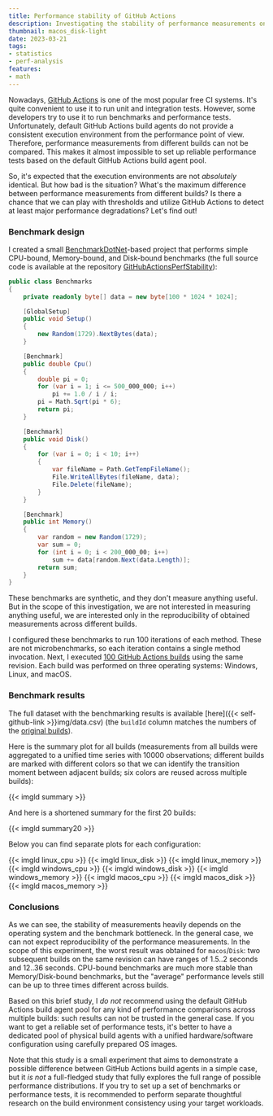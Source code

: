 ```yaml
---
title: Performance stability of GitHub Actions
description: Investigating the stability of performance measurements on GitHub Actions build agents using simple benchmarks.
thumbnail: macos_disk-light
date: 2023-03-21
tags:
- statistics
- perf-analysis
features:
- math
---
```


Nowadays, [GitHub Actions](https://github.com/features/actions) is one of the most popular free CI systems.
It's quite convenient to use it to run unit and integration tests.
However, some developers try to use it to run benchmarks and performance tests.
Unfortunately, default GitHub Actions build agents do not provide
  a consistent execution environment from the performance point of view.
Therefore, performance measurements from different builds can not be compared.
This makes it almost impossible to set up reliable performance tests based
  on the default GitHub Actions build agent pool.

So, it's expected that the execution environments are not *absolutely* identical.
But how bad is the situation?
What's the maximum difference between performance measurements from different builds?
Is there a chance that we can play with thresholds and
  utilize GitHub Actions to detect at least major performance degradations?
Let's find out!

<!--more-->

### Benchmark design

I created a small [BenchmarkDotNet](https://github.com/dotnet/BenchmarkDotNet)-based project
  that performs simple CPU-bound, Memory-bound, and Disk-bound benchmarks
  (the full source code is available at the repository
    [GitHubActionsPerfStability](https://github.com/AndreyAkinshin/GitHubActionsPerfStability)):

```cs
public class Benchmarks
{
    private readonly byte[] data = new byte[100 * 1024 * 1024];

    [GlobalSetup]
    public void Setup()
    {
        new Random(1729).NextBytes(data);
    }

    [Benchmark]
    public double Cpu()
    {
        double pi = 0;
        for (var i = 1; i <= 500_000_000; i++)
            pi += 1.0 / i / i;
        pi = Math.Sqrt(pi * 6);
        return pi;
    }

    [Benchmark]
    public void Disk()
    {
        for (var i = 0; i < 10; i++)
        {
            var fileName = Path.GetTempFileName();
            File.WriteAllBytes(fileName, data);
            File.Delete(fileName);
        }
    }

    [Benchmark]
    public int Memory()
    {
        var random = new Random(1729);
        var sum = 0;
        for (int i = 0; i < 200_000_00; i++)
            sum += data[random.Next(data.Length)];
        return sum;
    }
}
```

These benchmarks are synthetic, and they don't measure anything useful.
But in the scope of this investigation, we are not interested in measuring anything useful,
  we are interested only in the reproducibility of obtained measurements across different builds.

I configured these benchmarks to run 100 iterations of each method.
These are not microbenchmarks, so each iteration contains a single method invocation.
Next, I executed [100 GitHub Actions builds](https://github.com/AndreyAkinshin/GitHubActionsPerfStability/actions)
  using the same revision.
Each build was performed on three operating systems: Windows, Linux, and macOS.

### Benchmark results

The full dataset with the benchmarking results is available [here]({{< self-github-link >}}img/data.csv)
  (the `buildId` column matches the numbers of
   the [original builds](https://github.com/AndreyAkinshin/GitHubActionsPerfStability/actions)).

Here is the summary plot for all builds
  (measurements from all builds were aggregated to a unified time series with 10000 observations;
   different builds are marked with different colors
     so that we can identify the transition moment between adjacent builds;
   six colors are reused across multiple builds):

{{< imgld summary >}}

And here is a shortened summary for the first 20 builds:

{{< imgld summary20 >}}

Below you can find separate plots for each configuration:

{{< imgld linux_cpu >}}
{{< imgld linux_disk >}}
{{< imgld linux_memory >}}
{{< imgld windows_cpu >}}
{{< imgld windows_disk >}}
{{< imgld windows_memory >}}
{{< imgld macos_cpu >}}
{{< imgld macos_disk >}}
{{< imgld macos_memory >}}

### Conclusions

As we can see, the stability of measurements heavily depends on the operating system and the benchmark bottleneck.
In the general case, we can not expect reproducibility of the performance measurements.
In the scope of this experiment, the worst result was obtained for `macos`/`Disk`:
  two subsequent builds on the same revision can have ranges of 1.5..2 seconds and 12..36 seconds.
CPU-bound benchmarks are much more stable than Memory/Disk-bound benchmarks,
  but the "average" performance levels still can be up to three times different across builds.

Based on this brief study, I *do not* recommend using the default GitHub Actions build agent pool
  for any kind of performance comparisons across multiple builds:
  such results can not be trusted in the general case.
If you want to get a reliable set of performance tests,
  it's better to have a dedicated pool of physical build agents with a unified hardware/software configuration
  using carefully prepared OS images.

Note that this study is a small experiment that aims to demonstrate a possible difference
  between GitHub Actions build agents in a simple case,
  but it *is not* a full-fledged study that fully explores the full range of possible performance distributions.
If you try to set up a set of benchmarks or performance tests,
  it is recommended to perform separate thoughtful research on the build environment consistency
  using your target workloads.
